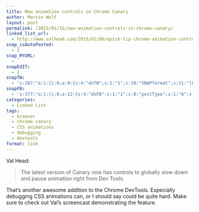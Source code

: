 ```yaml
---
title: New animation controls in Chrome Canary
author: Martin Wolf
layout: post
permalink: /2015/01/15/new-animation-controls-in-chrome-canary/
linked_list_url:
  - http://www.valhead.com/2015/01/06/quick-tip-chrome-animation-controls/
snap_isAutoPosted:
  - 1
snap_MYURL:
  - 
snapEdIT:
  - 1
snapTW:
  - 's:287:"a:1:{i:0;a:9:{s:4:"doTW";s:1:"1";s:10:"SNAPformat";s:31:"[Link] %TITLE%: %URL% //by @vlh";s:8:"attchImg";s:1:"0";s:9:"isAutoImg";s:1:"A";s:8:"imgToUse";s:0:"";s:11:"isPrePosted";s:1:"1";s:8:"isPosted";s:1:"1";s:4:"pgID";s:18:"555665572558819328";s:5:"pDate";s:19:"2015-01-15 09:59:31";}}";'
snapFB:
  - 's:377:"a:1:{i:0;a:12:{s:4:"doFB";s:1:"1";s:8:"postType";s:1:"A";s:10:"AttachPost";s:1:"2";s:10:"SNAPformat";s:35:"New post on MartinWolf.org: %TITLE%";s:9:"isAutoImg";s:1:"A";s:8:"imgToUse";s:0:"";s:9:"isAutoURL";s:1:"A";s:8:"urlToUse";s:0:"";s:11:"isPrePosted";s:1:"1";s:8:"isPosted";s:1:"1";s:4:"pgID";s:31:"711305895599362_834148839981733";s:5:"pDate";s:19:"2015-01-15 09:59:37";}}";'
categories:
  - Linked List
tags:
  - browser
  - chrome canary
  - CSS animations
  - debugging
  - devtools
format: link
---
```

<p class="linked-list-quote-author">
  Val Head:
</p>

> The latest version of Canary now has controls to globally slow down and pause animation right from Dev Tools.

That&#8217;s another awesome addition to the Chrome DevTools. Especially debugging CSS animations can, or I should say could be quite hard. Make sure to check out Val&#8217;s screencast demonstrating the feature.